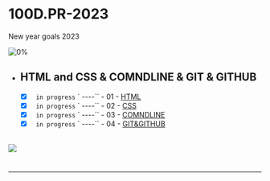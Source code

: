 # 100D.PR-2023
New year goals 2023


<!-- lv1 -->
<span id="lv1"> </span>

![0%](https://progress-bar.dev/0/?title=Done)
<br />
- ## HTML and CSS & COMNDLINE & GIT & GITHUB

    - [X] ` in progress` ` ----`` - 01 - [HTML](01-Linkedin-Learning/-1-Programming-Foundation-Fundamentals/)
    - [X] ` in progress` ` ----`` - 02 - [CSS](01-Linkedin-Learning/-1-Programming-Foundation-Fundamentals/)
    - [X] ` in progress` ` ----`` - 03 - [COMNDLINE](01-Linkedin-Learning/-1-Programming-Foundation-Fundamentals/)
    - [X] ` in progress` ` ----`` - 04 - [GIT&GITHUB](01-Linkedin-Learning/-1-Programming-Foundation-Fundamentals/)
    
    <br />

<img src="https://img.shields.io/badge/Total%20Number%20Of%20Hours%20For%20This%20Courses-7D-Black">

#
- - - -
